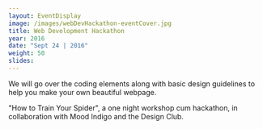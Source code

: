```yaml
---
layout: EventDisplay
image: /images/webDevHackathon-eventCover.jpg
title: Web Development Hackathon
year: 2016
date: "Sept 24 | 2016"
weight: 50
slides:
---
```


We will go over the coding elements along with basic design guidelines to help you make your own beautiful webpage.

<!--break-->

"How to Train Your Spider", a one night workshop cum hackathon, in collaboration with Mood Indigo and the Design Club.